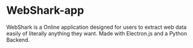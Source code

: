 # WebShark-app
WebShark is a Online application designed for users to extract web data easily of literally anything they want.
Made with Electron.js and a Python Backend.
